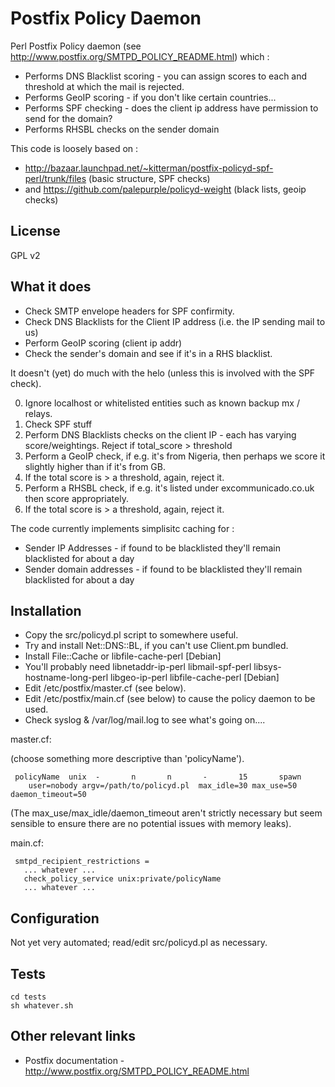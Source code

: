 # Postfix Policy Daemon 

Perl Postfix Policy daemon (see http://www.postfix.org/SMTPD_POLICY_README.html) which :

 * Performs DNS Blacklist scoring - you  can assign scores to each and threshold at which the mail is rejected.
 * Performs GeoIP scoring - if you don't like certain countries...
 * Performs SPF checking - does the client ip address have permission to send for the domain?
 * Performs RHSBL checks on the sender domain 


This code is loosely based on : 

 * http://bazaar.launchpad.net/~kitterman/postfix-policyd-spf-perl/trunk/files  (basic structure, SPF checks)
 * and https://github.com/palepurple/policyd-weight (black lists, geoip checks)

## License 

GPL v2

## What it does 

 * Check SMTP envelope headers for SPF confirmity. 
 * Check DNS Blacklists for the Client IP address (i.e. the IP sending mail to us)
 * Perform GeoIP scoring (client ip addr)
 * Check the sender's domain and see if it's in a RHS blacklist.


It doesn't (yet) do much with the helo (unless this is involved with the SPF check). 

 0. Ignore localhost or whitelisted entities such as known backup mx / relays.
 1. Check SPF stuff
 1. Perform DNS Blacklists checks on the client IP - each has varying score/weightings. Reject if total_score > threshold 
 3. Perform a GeoIP check, if e.g. it's from Nigeria, then perhaps we score it slightly higher than if it's from GB. 
 4. If the total score is > a threshold, again, reject it.
 5. Perform a RHSBL check, if e.g. it's listed under excommunicado.co.uk then score appropriately.
 6. If the total score is > a threshold, again, reject it.

The code currently implements simplisitc caching for :
 * Sender IP Addresses - if found to be blacklisted they'll remain blacklisted for about a day
 * Sender domain addresses - if found to be blacklisted they'll remain blacklisted for about a day


## Installation

 * Copy the src/policyd.pl script to somewhere useful.
 * Try and install Net::DNS::BL, if you can't use Client.pm bundled.
 * Install File::Cache or libfile-cache-perl [Debian] 
 * You'll probably need libnetaddr-ip-perl libmail-spf-perl libsys-hostname-long-perl libgeo-ip-perl libfile-cache-perl [Debian]
 * Edit /etc/postfix/master.cf (see below).
 * Edit /etc/postfix/main.cf (see below) to cause the policy daemon to be used.
 * Check syslog & /var/log/mail.log to see what's going on....

master.cf:

(choose something more descriptive than 'policyName').

```
 policyName  unix  -       n       n       -       15       spawn
    user=nobody argv=/path/to/policyd.pl  max_idle=30 max_use=50 daemon_timeout=50
```

(The max_use/max_idle/daemon_timeout aren't strictly necessary but seem sensible to ensure there are no potential issues with memory leaks).


main.cf:
```
 smtpd_recipient_restrictions =
   ... whatever ...
   check_policy_service unix:private/policyName
   ... whatever ...
```

## Configuration

Not yet very automated; read/edit src/policyd.pl as necessary.

## Tests 

```
cd tests
sh whatever.sh
```


## Other relevant links

 * Postfix documentation - http://www.postfix.org/SMTPD_POLICY_README.html
